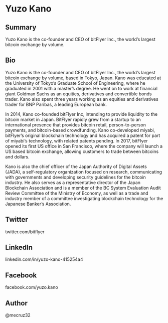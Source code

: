 # Yuzo Kano

## Summary
Yuzo Kano is the co-founder and CEO of bitFlyer Inc., the world’s largest bitcoin exchange by volume.

## Bio
Yuzo Kano is the co-founder and CEO of bitFlyer Inc., the world’s largest bitcoin exchange by volume, based in Tokyo, Japan. Kano was educated at the University of Tokyo’s Graduate School of Engineering, where he graduated in 2001 with a master’s degree. He went on to work at financial giant Goldman Sachs as an equities, derivatives and convertible bonds trader. Kano also spent three years working as an equities and derivatives trader for BNP Paribas, a leading European bank. 

In 2014, Kano co-founded bitFlyer Inc, intending to provide liquidity to the bitcoin market in Japan. BitFlyer rapidly grew from a startup to an international presence that provides bitcoin retail, person-to-person payments, and bitcoin-based crowdfunding. Kano co-developed miyabi, bitFlyer’s original blockchain technology and has acquired a patent for part of miyabi’s technology, with related patents pending. In 2017, bitFlyer opened its first US office in San Francisco, where the company will launch a US based bitcoin exchange, allowing customers to trade between bitcoins and dollars.

Kano is also the chief officer of the Japan Authority of Digital Assets (JADA), a self-regulatory organization focused on research, communicating with governments and developing security guidelines for the bitcoin industry. He also serves as a representative director of the Japan Blockchain Association and is a member of the BC System Evaluation Audit Review Committee of the Ministry of Economy, as well as a trade and industry member of a committee investigating blockchain technology for the Japanese Banker’s Association. 

## Twitter
twitter.com/bitflyer

## LinkedIn
linkedin.com/in/yuzo-kano-415254a4

## Facebook
facebook.com/yuzo.kano

## Author
@mecruz32
